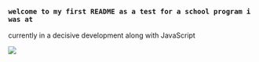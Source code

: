 ### `welcome to my first README as a test for a school program i was at`

currently in a decisive development along with JavaScript

![](tenor.com/bs/view/js-java-script-head-pat-gif-26111677)







